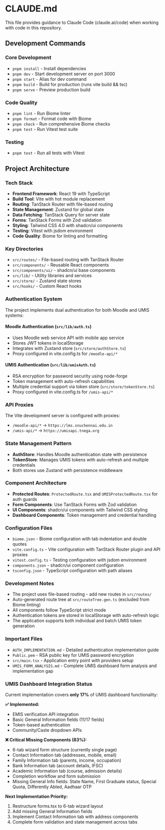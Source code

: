 # CLAUDE.md

This file provides guidance to Claude Code (claude.ai/code) when working with code in this repository.

## Development Commands

### Core Development
- `pnpm install` - Install dependencies
- `pnpm dev` - Start development server on port 3000
- `pnpm start` - Alias for dev command
- `pnpm build` - Build for production (runs vite build && tsc)
- `pnpm serve` - Preview production build

### Code Quality
- `pnpm lint` - Run Biome linter
- `pnpm format` - Format code with Biome
- `pnpm check` - Run comprehensive Biome checks
- `pnpm test` - Run Vitest test suite

### Testing
- `pnpm test` - Run all tests with Vitest

## Project Architecture

### Tech Stack
- **Frontend Framework**: React 19 with TypeScript
- **Build Tool**: Vite with hot module replacement
- **Routing**: TanStack Router with file-based routing
- **State Management**: Zustand for global state
- **Data Fetching**: TanStack Query for server state
- **Forms**: TanStack Forms with Zod validation
- **Styling**: Tailwind CSS 4.0 with shadcn/ui components
- **Testing**: Vitest with jsdom environment
- **Code Quality**: Biome for linting and formatting

### Key Directories
- `src/routes/` - File-based routing with TanStack Router
- `src/components/` - Reusable React components
- `src/components/ui/` - shadcn/ui base components
- `src/lib/` - Utility libraries and services
- `src/store/` - Zustand state stores
- `src/hooks/` - Custom React hooks

### Authentication System
The project implements dual authentication for both Moodle and UMIS systems:

#### Moodle Authentication (`src/lib/auth.ts`)
- Uses Moodle web service API with mobile app service
- Stores JWT tokens in localStorage
- Integrates with Zustand store (`src/store/authStore.ts`)
- Proxy configured in vite.config.ts for `/moodle-api/*`

#### UMIS Authentication (`src/lib/umisAuth.ts`)
- RSA encryption for password security using node-forge
- Token management with auto-refresh capabilities
- Multiple credential support via token store (`src/store/tokenStore.ts`)
- Proxy configured in vite.config.ts for `/umis-api/*`

### API Proxies
The Vite development server is configured with proxies:
- `/moodle-api/*` → `https://lms.snuchennai.edu.in`
- `/umis-api/*` → `https://umisapi.tnega.org`

### State Management Pattern
- **AuthStore**: Handles Moodle authentication state with persistence
- **TokenStore**: Manages UMIS tokens with auto-refresh and multiple credentials
- Both stores use Zustand with persistence middleware

### Component Architecture
- **Protected Routes**: `ProtectedRoute.tsx` and `UMISProtectedRoute.tsx` for auth guards
- **Form Components**: Use TanStack Forms with Zod validation
- **UI Components**: shadcn/ui components with Tailwind CSS styling
- **Dashboard Components**: Token management and credential handling

### Configuration Files
- `biome.json` - Biome configuration with tab indentation and double quotes
- `vite.config.ts` - Vite configuration with TanStack Router plugin and API proxies
- `vitest.config.ts` - Testing configuration with jsdom environment
- `components.json` - shadcn/ui component configuration
- `tsconfig.json` - TypeScript configuration with path aliases

### Development Notes
- The project uses file-based routing - add new routes in `src/routes/`
- Auto-generated route tree at `src/routeTree.gen.ts` (excluded from Biome linting)
- All components follow TypeScript strict mode
- Authentication tokens are stored in localStorage with auto-refresh logic
- The application supports both individual and batch UMIS token generation

### Important Files
- `AUTH_IMPLEMENTATION.md` - Detailed authentication implementation guide
- `Public.pem` - RSA public key for UMIS password encryption
- `src/main.tsx` - Application entry point with providers setup
- `UMIS_FORM_ANALYSIS.md` - Complete UMIS dashboard form analysis and implementation gap

### UMIS Dashboard Integration Status
Current implementation covers **only 17%** of UMIS dashboard functionality:

**✅ Implemented:**
- EMIS verification API integration
- Basic General Information fields (11/17 fields)
- Token-based authentication
- Community/Caste dropdown APIs

**❌ Critical Missing Components (83%):**
- 6-tab wizard form structure (currently single page)
- Contact Information tab (addresses, mobile, email)
- Family Information tab (parents, income, occupation)
- Bank Information tab (account details, IFSC)
- Academic Information tab (course, admission details)
- Completion workflow and form submission
- Missing General Info fields: State Name, First Graduate status, Special Quota, Differently Abled, Aadhaar OTP

**Next Implementation Priority:**
1. Restructure forms.tsx to 6-tab wizard layout
2. Add missing General Information fields
3. Implement Contact Information tab with address components
4. Complete form validation and state management across tabs